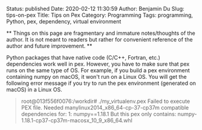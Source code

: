Status: published
Date: 2020-02-12 11:30:59
Author: Benjamin Du
Slug: tips-on-pex
Title: Tips on Pex
Category: Programming
Tags: programming, Python, pex, dependency, virtual environment

**
Things on this page are fragmentary and immature notes/thoughts of the author.
It is not meant to readers but rather for convenient reference of the author and future improvement.
**


Python packages that have native code (C/C++, Fortran, etc.) dependencies work well in pex.
However,
you have to make sure that pex runs on the same type of OS. 
For example, 
if you build a pex environment containing numpy on macOS,
it won't run on a Linux OS.
You will get the following error message 
if you try to run the pex environment (generated on macOS) in a Linux OS.

> root@013f556f0076:/workdir# ./my_virtualenv.pex 
> Failed to execute PEX file. Needed manylinux2014_x86_64-cp-37-cp37m compatible dependencies for:
> 1: numpy==1.18.1
>    But this pex only contains:
>      numpy-1.18.1-cp37-cp37m-macosx_10_9_x86_64.whl
